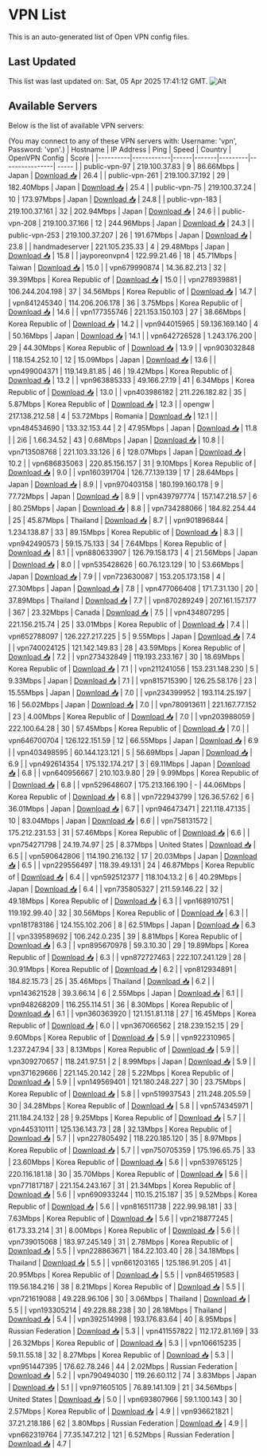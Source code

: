 # VPN List

This is an auto-generated list of Open VPN config files.

## Last Updated

This list was last updated on: Sat, 05 Apr 2025 17:41:12 GMT.
![Alt](https://repobeats.axiom.co/api/embed/186b98318ef1479477931607c1ad7d823f12451f.svg "Repobeats analytics image")

## Available Servers

Below is the list of available VPN servers:

(You may connect to any of these VPN servers with: Username: 'vpn', Password: 'vpn'.)
| Hostname | IP Address | Ping | Speed | Country | OpenVPN Config | Score |
|----------|------------|------|-------|---------|----------------| ----- |
| public-vpn-97 | 219.100.37.83 | 9 | 86.66Mbps | Japan | [Download 📥](./configs/server_0_JP.ovpn) | 26.4 |
| public-vpn-261 | 219.100.37.192 | 29 | 182.40Mbps | Japan | [Download 📥](./configs/server_1_JP.ovpn) | 25.4 |
| public-vpn-75 | 219.100.37.24 | 10 | 173.97Mbps | Japan | [Download 📥](./configs/server_2_JP.ovpn) | 24.8 |
| public-vpn-183 | 219.100.37.161 | 32 | 202.94Mbps | Japan | [Download 📥](./configs/server_3_JP.ovpn) | 24.6 |
| public-vpn-208 | 219.100.37.166 | 12 | 244.96Mbps | Japan | [Download 📥](./configs/server_4_JP.ovpn) | 24.3 |
| public-vpn-253 | 219.100.37.207 | 26 | 191.67Mbps | Japan | [Download 📥](./configs/server_5_JP.ovpn) | 23.8 |
| handmadeserver | 221.105.235.33 | 4 | 29.48Mbps | Japan | [Download 📥](./configs/server_6_JP.ovpn) | 15.8 |
| jayporeonvpn4 | 122.99.21.46 | 18 | 45.71Mbps | Taiwan | [Download 📥](./configs/server_7_TW.ovpn) | 15.0 |
| vpn679990874 | 14.36.82.213 | 32 | 39.39Mbps | Korea Republic of | [Download 📥](./configs/server_8_KR.ovpn) | 15.0 |
| vpn278939881 | 106.244.204.198 | 37 | 34.56Mbps | Korea Republic of | [Download 📥](./configs/server_9_KR.ovpn) | 14.7 |
| vpn841245340 | 114.206.206.178 | 36 | 3.75Mbps | Korea Republic of | [Download 📥](./configs/server_10_KR.ovpn) | 14.6 |
| vpn177355746 | 221.153.150.103 | 27 | 38.66Mbps | Korea Republic of | [Download 📥](./configs/server_11_KR.ovpn) | 14.2 |
| vpn944015965 | 59.136.169.140 | 4 | 50.16Mbps | Japan | [Download 📥](./configs/server_12_JP.ovpn) | 14.1 |
| vpn642726528 | 1.243.176.200 | 29 | 44.30Mbps | Korea Republic of | [Download 📥](./configs/server_13_KR.ovpn) | 13.9 |
| vpn903032848 | 118.154.252.10 | 12 | 15.09Mbps | Japan | [Download 📥](./configs/server_14_JP.ovpn) | 13.6 |
| vpn499004371 | 119.149.81.85 | 46 | 19.42Mbps | Korea Republic of | [Download 📥](./configs/server_15_KR.ovpn) | 13.2 |
| vpn963885333 | 49.166.27.19 | 41 | 6.34Mbps | Korea Republic of | [Download 📥](./configs/server_16_KR.ovpn) | 13.0 |
| vpn403986182 | 211.226.182.82 | 35 | 5.87Mbps | Korea Republic of | [Download 📥](./configs/server_17_KR.ovpn) | 12.3 |
| opengw | 217.138.212.58 | 4 | 53.72Mbps | Romania | [Download 📥](./configs/server_18_RO.ovpn) | 12.1 |
| vpn484534690 | 133.32.153.44 | 2 | 47.95Mbps | Japan | [Download 📥](./configs/server_19_JP.ovpn) | 11.8 |
| 2i6 | 1.66.34.52 | 43 | 0.68Mbps | Japan | [Download 📥](./configs/server_20_JP.ovpn) | 10.8 |
| vpn713508768 | 221.103.33.126 | 6 | 128.07Mbps | Japan | [Download 📥](./configs/server_21_JP.ovpn) | 10.2 |
| vpn686835063 | 220.85.156.157 | 31 | 9.10Mbps | Korea Republic of | [Download 📥](./configs/server_22_KR.ovpn) | 9.0 |
| vpn160391704 | 126.77.139.139 | 17 | 28.64Mbps | Japan | [Download 📥](./configs/server_23_JP.ovpn) | 8.9 |
| vpn970403158 | 180.199.160.178 | 9 | 77.72Mbps | Japan | [Download 📥](./configs/server_24_JP.ovpn) | 8.9 |
| vpn439797774 | 157.147.218.57 | 6 | 80.25Mbps | Japan | [Download 📥](./configs/server_25_JP.ovpn) | 8.8 |
| vpn734288066 | 184.82.254.44 | 25 | 45.87Mbps | Thailand | [Download 📥](./configs/server_26_TH.ovpn) | 8.7 |
| vpn901896844 | 1.234.138.87 | 33 | 89.15Mbps | Korea Republic of | [Download 📥](./configs/server_27_KR.ovpn) | 8.3 |
| vpn942490573 | 59.15.75.133 | 34 | 7.64Mbps | Korea Republic of | [Download 📥](./configs/server_28_KR.ovpn) | 8.1 |
| vpn880633907 | 126.79.158.173 | 4 | 21.56Mbps | Japan | [Download 📥](./configs/server_29_JP.ovpn) | 8.0 |
| vpn535428626 | 60.76.123.129 | 10 | 53.66Mbps | Japan | [Download 📥](./configs/server_30_JP.ovpn) | 7.9 |
| vpn723630087 | 153.205.173.158 | 4 | 27.30Mbps | Japan | [Download 📥](./configs/server_31_JP.ovpn) | 7.8 |
| vpn477066408 | 171.7.31.130 | 20 | 37.89Mbps | Thailand | [Download 📥](./configs/server_32_TH.ovpn) | 7.7 |
| vpn870289249 | 207.161.157.177 | 367 | 23.32Mbps | Canada | [Download 📥](./configs/server_33_CA.ovpn) | 7.5 |
| vpn434807295 | 221.156.215.74 | 25 | 33.01Mbps | Korea Republic of | [Download 📥](./configs/server_34_KR.ovpn) | 7.4 |
| vpn652788097 | 126.227.217.225 | 5 | 9.55Mbps | Japan | [Download 📥](./configs/server_35_JP.ovpn) | 7.4 |
| vpn740024125 | 121.142.149.83 | 28 | 43.59Mbps | Korea Republic of | [Download 📥](./configs/server_36_KR.ovpn) | 7.2 |
| vpn273432849 | 119.193.233.167 | 30 | 18.69Mbps | Korea Republic of | [Download 📥](./configs/server_37_KR.ovpn) | 7.1 |
| vpn211241056 | 153.231.148.230 | 5 | 9.33Mbps | Japan | [Download 📥](./configs/server_38_JP.ovpn) | 7.1 |
| vpn815715390 | 126.25.58.176 | 23 | 15.55Mbps | Japan | [Download 📥](./configs/server_39_JP.ovpn) | 7.0 |
| vpn234399952 | 193.114.25.197 | 16 | 56.02Mbps | Japan | [Download 📥](./configs/server_40_JP.ovpn) | 7.0 |
| vpn780913611 | 221.167.77.152 | 23 | 4.00Mbps | Korea Republic of | [Download 📥](./configs/server_41_KR.ovpn) | 7.0 |
| vpn203988059 | 222.100.64.28 | 30 | 57.45Mbps | Korea Republic of | [Download 📥](./configs/server_42_KR.ovpn) | 7.0 |
| vpn646700704 | 126.122.151.59 | 12 | 66.55Mbps | Japan | [Download 📥](./configs/server_43_JP.ovpn) | 6.9 |
| vpn403498595 | 60.144.123.121 | 5 | 56.69Mbps | Japan | [Download 📥](./configs/server_44_JP.ovpn) | 6.9 |
| vpn492614354 | 175.132.174.217 | 3 | 69.11Mbps | Japan | [Download 📥](./configs/server_45_JP.ovpn) | 6.8 |
| vpn640956667 | 210.103.9.80 | 29 | 9.99Mbps | Korea Republic of | [Download 📥](./configs/server_46_KR.ovpn) | 6.8 |
| vpn529648607 | 175.213.166.190 | - | 44.06Mbps | Korea Republic of | [Download 📥](./configs/server_47_KR.ovpn) | 6.8 |
| vpn722943799 | 126.36.57.62 | 6 | 36.01Mbps | Japan | [Download 📥](./configs/server_48_JP.ovpn) | 6.7 |
| vpn946473471 | 221.118.47.135 | 10 | 83.04Mbps | Japan | [Download 📥](./configs/server_49_JP.ovpn) | 6.6 |
| vpn758131572 | 175.212.231.53 | 31 | 57.46Mbps | Korea Republic of | [Download 📥](./configs/server_50_KR.ovpn) | 6.6 |
| vpn754271798 | 24.19.74.97 | 25 | 8.37Mbps | United States | [Download 📥](./configs/server_51_US.ovpn) | 6.5 |
| vpn590642806 | 114.190.216.132 | 17 | 20.03Mbps | Japan | [Download 📥](./configs/server_52_JP.ovpn) | 6.5 |
| vpn229556497 | 118.39.49.131 | 24 | 46.87Mbps | Korea Republic of | [Download 📥](./configs/server_53_KR.ovpn) | 6.4 |
| vpn592512377 | 118.104.13.2 | 6 | 40.29Mbps | Japan | [Download 📥](./configs/server_54_JP.ovpn) | 6.4 |
| vpn735805327 | 211.59.146.22 | 32 | 49.18Mbps | Korea Republic of | [Download 📥](./configs/server_55_KR.ovpn) | 6.3 |
| vpn168910751 | 119.192.99.40 | 32 | 30.56Mbps | Korea Republic of | [Download 📥](./configs/server_56_KR.ovpn) | 6.3 |
| vpn181783186 | 124.155.102.206 | 8 | 62.51Mbps | Japan | [Download 📥](./configs/server_57_JP.ovpn) | 6.3 |
| vpn339589692 | 106.242.0.235 | 39 | 8.81Mbps | Korea Republic of | [Download 📥](./configs/server_58_KR.ovpn) | 6.3 |
| vpn895670978 | 59.3.10.30 | 29 | 19.89Mbps | Korea Republic of | [Download 📥](./configs/server_59_KR.ovpn) | 6.3 |
| vpn872727463 | 222.107.241.129 | 28 | 30.91Mbps | Korea Republic of | [Download 📥](./configs/server_60_KR.ovpn) | 6.2 |
| vpn812934891 | 184.82.15.73 | 25 | 35.46Mbps | Thailand | [Download 📥](./configs/server_61_TH.ovpn) | 6.2 |
| vpn143621528 | 39.3.66.14 | 6 | 2.55Mbps | Japan | [Download 📥](./configs/server_62_JP.ovpn) | 6.1 |
| vpn948268209 | 116.255.114.51 | 36 | 8.30Mbps | Korea Republic of | [Download 📥](./configs/server_63_KR.ovpn) | 6.1 |
| vpn360363920 | 121.151.81.118 | 27 | 16.45Mbps | Korea Republic of | [Download 📥](./configs/server_64_KR.ovpn) | 6.0 |
| vpn367066562 | 218.239.152.15 | 29 | 9.60Mbps | Korea Republic of | [Download 📥](./configs/server_65_KR.ovpn) | 5.9 |
| vpn922310965 | 1.237.247.94 | 33 | 8.13Mbps | Korea Republic of | [Download 📥](./configs/server_66_KR.ovpn) | 5.9 |
| vpn309270657 | 118.241.97.51 | 2 | 8.99Mbps | Japan | [Download 📥](./configs/server_67_JP.ovpn) | 5.9 |
| vpn371629666 | 221.145.20.142 | 28 | 5.22Mbps | Korea Republic of | [Download 📥](./configs/server_68_KR.ovpn) | 5.9 |
| vpn149569401 | 121.180.248.227 | 30 | 23.75Mbps | Korea Republic of | [Download 📥](./configs/server_69_KR.ovpn) | 5.8 |
| vpn519937543 | 211.248.205.59 | 30 | 34.28Mbps | Korea Republic of | [Download 📥](./configs/server_70_KR.ovpn) | 5.8 |
| vpn574345971 | 211.184.24.132 | 28 | 9.25Mbps | Korea Republic of | [Download 📥](./configs/server_71_KR.ovpn) | 5.7 |
| vpn445310111 | 125.136.143.73 | 28 | 32.13Mbps | Korea Republic of | [Download 📥](./configs/server_72_KR.ovpn) | 5.7 |
| vpn227805492 | 118.220.185.120 | 35 | 8.97Mbps | Korea Republic of | [Download 📥](./configs/server_73_KR.ovpn) | 5.7 |
| vpn750705359 | 175.196.65.75 | 33 | 23.60Mbps | Korea Republic of | [Download 📥](./configs/server_74_KR.ovpn) | 5.6 |
| vpn539765125 | 220.116.181.18 | 30 | 35.70Mbps | Korea Republic of | [Download 📥](./configs/server_75_KR.ovpn) | 5.6 |
| vpn771817187 | 221.154.243.167 | 31 | 21.34Mbps | Korea Republic of | [Download 📥](./configs/server_76_KR.ovpn) | 5.6 |
| vpn690933244 | 110.15.215.187 | 35 | 9.52Mbps | Korea Republic of | [Download 📥](./configs/server_77_KR.ovpn) | 5.6 |
| vpn816511738 | 222.99.98.181 | 33 | 7.63Mbps | Korea Republic of | [Download 📥](./configs/server_78_KR.ovpn) | 5.6 |
| vpn218877245 | 61.73.33.214 | 31 | 8.00Mbps | Korea Republic of | [Download 📥](./configs/server_79_KR.ovpn) | 5.6 |
| vpn739015068 | 183.97.245.149 | 31 | 2.78Mbps | Korea Republic of | [Download 📥](./configs/server_80_KR.ovpn) | 5.5 |
| vpn228863671 | 184.22.103.40 | 28 | 34.18Mbps | Thailand | [Download 📥](./configs/server_81_TH.ovpn) | 5.5 |
| vpn661203165 | 125.186.91.205 | 41 | 20.95Mbps | Korea Republic of | [Download 📥](./configs/server_82_KR.ovpn) | 5.5 |
| vpn846519583 | 119.56.184.216 | 38 | 8.21Mbps | Korea Republic of | [Download 📥](./configs/server_83_KR.ovpn) | 5.5 |
| vpn721619088 | 49.228.96.106 | 30 | 3.06Mbps | Thailand | [Download 📥](./configs/server_84_TH.ovpn) | 5.5 |
| vpn193305214 | 49.228.88.238 | 30 | 28.18Mbps | Thailand | [Download 📥](./configs/server_85_TH.ovpn) | 5.4 |
| vpn392514998 | 193.176.83.64 | 40 | 8.95Mbps | Russian Federation | [Download 📥](./configs/server_86_RU.ovpn) | 5.3 |
| vpn411557822 | 112.172.81.169 | 33 | 26.32Mbps | Korea Republic of | [Download 📥](./configs/server_87_KR.ovpn) | 5.3 |
| vpn106615235 | 59.11.55.18 | 32 | 8.27Mbps | Korea Republic of | [Download 📥](./configs/server_88_KR.ovpn) | 5.3 |
| vpn951447395 | 176.62.78.246 | 44 | 2.02Mbps | Russian Federation | [Download 📥](./configs/server_89_RU.ovpn) | 5.2 |
| vpn790494030 | 119.26.60.112 | 74 | 3.83Mbps | Japan | [Download 📥](./configs/server_90_JP.ovpn) | 5.1 |
| vpn971605105 | 76.89.141.109 | 21 | 34.56Mbps | United States | [Download 📥](./configs/server_91_US.ovpn) | 5.0 |
| vpn693807966 | 59.1.100.143 | 30 | 2.57Mbps | Korea Republic of | [Download 📥](./configs/server_92_KR.ovpn) | 4.9 |
| vpn936621821 | 37.21.218.186 | 62 | 3.80Mbps | Russian Federation | [Download 📥](./configs/server_93_RU.ovpn) | 4.9 |
| vpn662319764 | 77.35.147.212 | 121 | 6.52Mbps | Russian Federation | [Download 📥](./configs/server_94_RU.ovpn) | 4.7 |
